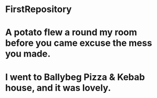 # FirstRepository
# A potato flew a round my room before you came excuse the mess you made.
# I went to Ballybeg Pizza & Kebab house, and it was lovely.
